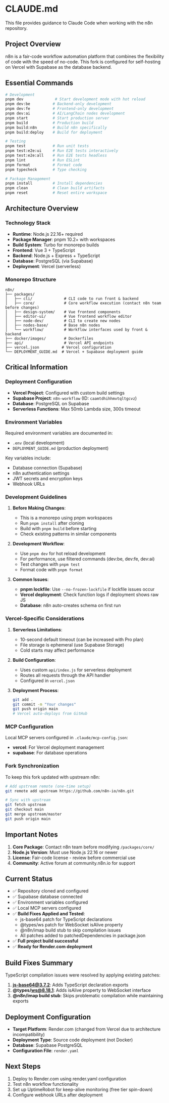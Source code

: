# CLAUDE.md

This file provides guidance to Claude Code when working with the n8n repository.

## Project Overview

n8n is a fair-code workflow automation platform that combines the flexibility of code with the speed of no-code. This fork is configured for self-hosting on Vercel with Supabase as the database backend.

## Essential Commands

```bash
# Development
pnpm dev              # Start development mode with hot reload
pnpm dev:be          # Backend-only development
pnpm dev:fe          # Frontend-only development
pnpm dev:ai          # AI/LangChain nodes development
pnpm start           # Start production server
pnpm build           # Production build
pnpm build:n8n       # Build n8n specifically
pnpm build:deploy    # Build for deployment

# Testing
pnpm test            # Run unit tests
pnpm test:e2e:ui     # Run E2E tests interactively
pnpm test:e2e:all    # Run E2E tests headless
pnpm lint            # Run ESLint
pnpm format          # Format code
pnpm typecheck       # Type checking

# Package Management
pnpm install         # Install dependencies
pnpm clean           # Clean build artifacts
pnpm reset           # Reset entire workspace
```

## Architecture Overview

### Technology Stack
- **Runtime**: Node.js 22.16+ required
- **Package Manager**: pnpm 10.2+ with workspaces
- **Build System**: Turbo for monorepo builds
- **Frontend**: Vue 3 + TypeScript
- **Backend**: Node.js + Express + TypeScript
- **Database**: PostgreSQL (via Supabase)
- **Deployment**: Vercel (serverless)

### Monorepo Structure
```
n8n/
├── packages/
│   ├── cli/              # CLI code to run front & backend
│   ├── core/             # Core workflow execution (contact n8n team before changes)
│   ├── design-system/    # Vue frontend components
│   ├── editor-ui/        # Vue frontend workflow editor
│   ├── node-dev/         # CLI to create new nodes
│   ├── nodes-base/       # Base n8n nodes
│   └── workflow/         # Workflow interfaces used by front & backend
├── docker/images/        # Dockerfiles
├── api/                  # Vercel API endpoints
├── vercel.json          # Vercel configuration
└── DEPLOYMENT_GUIDE.md  # Vercel + Supabase deployment guide
```

## Critical Information

### Deployment Configuration
- **Vercel Project**: Configured with custom build settings
- **Supabase Project**: `n8n-workflow` (ID: `caamtdhihhmvtqltgcvz`)
- **Database**: PostgreSQL on Supabase
- **Serverless Functions**: Max 50mb Lambda size, 300s timeout

### Environment Variables
Required environment variables are documented in:
- `.env` (local development)
- `DEPLOYMENT_GUIDE.md` (production deployment)

Key variables include:
- Database connection (Supabase)
- n8n authentication settings
- JWT secrets and encryption keys
- Webhook URLs

### Development Guidelines

1. **Before Making Changes**:
   - This is a monorepo using pnpm workspaces
   - Run `pnpm install` after cloning
   - Build with `pnpm build` before starting
   - Check existing patterns in similar components

2. **Development Workflow**:
   - Use `pnpm dev` for hot reload development
   - For performance, use filtered commands (dev:be, dev:fe, dev:ai)
   - Test changes with `pnpm test`
   - Format code with `pnpm format`

3. **Common Issues**:
   - **pnpm lockfile**: Use `--no-frozen-lockfile` if lockfile issues occur
   - **Vercel deployment**: Check function logs if deployment shows raw JS
   - **Database**: n8n auto-creates schema on first run

### Vercel-Specific Considerations

1. **Serverless Limitations**:
   - 10-second default timeout (can be increased with Pro plan)
   - File storage is ephemeral (use Supabase Storage)
   - Cold starts may affect performance

2. **Build Configuration**:
   - Uses custom `api/index.js` for serverless deployment
   - Routes all requests through the API handler
   - Configured in `vercel.json`

3. **Deployment Process**:
   ```bash
   git add .
   git commit -m "Your changes"
   git push origin main
   # Vercel auto-deploys from GitHub
   ```

### MCP Configuration
Local MCP servers configured in `.claude/mcp-config.json`:
- **vercel**: For Vercel deployment management
- **supabase**: For database operations

### Fork Synchronization
To keep this fork updated with upstream n8n:
```bash
# Add upstream remote (one-time setup)
git remote add upstream https://github.com/n8n-io/n8n.git

# Sync with upstream
git fetch upstream
git checkout main
git merge upstream/master
git push origin main
```

## Important Notes

1. **Core Package**: Contact n8n team before modifying `/packages/core/`
2. **Node.js Version**: Must use Node.js 22.16 or newer
3. **License**: Fair-code license - review before commercial use
4. **Community**: Active forum at community.n8n.io for support

## Current Status
- ✅ Repository cloned and configured
- ✅ Supabase database connected  
- ✅ Environment variables configured
- ✅ Local MCP servers configured
- ✅ **Build Fixes Applied and Tested**:
  - js-base64 patch for TypeScript declarations
  - @types/ws patch for WebSocket isAlive property
  - @n8n/imap build stub to skip compilation issues
  - All patches added to patchedDependencies in package.json
- ✅ **Full project build successful**
- ✅ **Ready for Render.com deployment**

## Build Fixes Summary
TypeScript compilation issues were resolved by applying existing patches:

1. **js-base64@3.7.2**: Adds TypeScript declaration exports
2. **@types/ws@8.18.1**: Adds isAlive property to WebSocket interface  
3. **@n8n/imap build stub**: Skips problematic compilation while maintaining exports

## Deployment Configuration
- **Target Platform**: Render.com (changed from Vercel due to architecture incompatibility)
- **Deployment Type**: Source code deployment (not Docker)
- **Database**: Supabase PostgreSQL 
- **Configuration File**: `render.yaml`

## Next Steps
1. Deploy to Render.com using render.yaml configuration
2. Test n8n workflow functionality
3. Set up UptimeRobot for keep-alive monitoring (free tier spin-down)
4. Configure webhook URLs after deployment